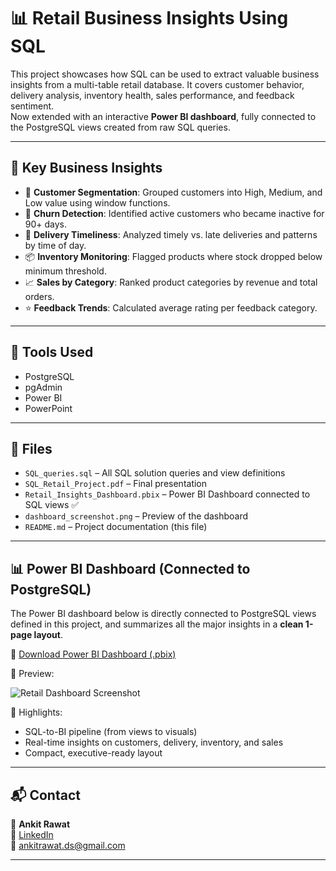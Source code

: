 # 📊 Retail Business Insights Using SQL

This project showcases how SQL can be used to extract valuable business insights from a multi-table retail database. It covers customer behavior, delivery analysis, inventory health, sales performance, and feedback sentiment.  
Now extended with an interactive **Power BI dashboard**, fully connected to the PostgreSQL views created from raw SQL queries.

---

## 🧠 Key Business Insights

- 🎯 **Customer Segmentation**: Grouped customers into High, Medium, and Low value using window functions.
- 🔁 **Churn Detection**: Identified active customers who became inactive for 90+ days.
- 🚚 **Delivery Timeliness**: Analyzed timely vs. late deliveries and patterns by time of day.
- 📦 **Inventory Monitoring**: Flagged products where stock dropped below minimum threshold.
- 📈 **Sales by Category**: Ranked product categories by revenue and total orders.
- ⭐ **Feedback Trends**: Calculated average rating per feedback category.

---

## 🧰 Tools Used

- PostgreSQL  
- pgAdmin  
- Power BI  
- PowerPoint  

---

## 📂 Files

- `SQL_queries.sql` – All SQL solution queries and view definitions  
- `SQL_Retail_Project.pdf` – Final presentation  
- `Retail_Insights_Dashboard.pbix` – Power BI Dashboard connected to SQL views ✅  
- `dashboard_screenshot.png` – Preview of the dashboard  
- `README.md` – Project documentation (this file)

---

## 📊 Power BI Dashboard (Connected to PostgreSQL)

The Power BI dashboard below is directly connected to PostgreSQL views defined in this project, and summarizes all the major insights in a **clean 1-page layout**.

📎 [Download Power BI Dashboard (.pbix)]([./Retail_Insights_Dashboard.pbix](https://github.com/rawat-ankit/Retail_Business_Insights_Using_SQL/blob/main/retail%20insight%20dashboard.pbix))

📸 Preview:

![Retail Dashboard Screenshot](https://github.com/rawat-ankit/Retail_Business_Insights_Using_SQL/issues/1)

🎯 Highlights:
- SQL-to-BI pipeline (from views to visuals)
- Real-time insights on customers, delivery, inventory, and sales
- Compact, executive-ready layout

---

## 📬 Contact

👤 **Ankit Rawat**  
🔗 [LinkedIn](https://www.linkedin.com/in/ankitrawat-ds/)  
📧 ankitrawat.ds@gmail.com

---
